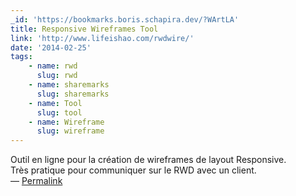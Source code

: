 ```yaml
---
_id: 'https://bookmarks.boris.schapira.dev/?WArtLA'
title: Responsive Wireframes Tool
link: 'http://www.lifeishao.com/rwdwire/'
date: '2014-02-25'
tags:
    - name: rwd
      slug: rwd
    - name: sharemarks
      slug: sharemarks
    - name: Tool
      slug: tool
    - name: Wireframe
      slug: wireframe
---
```


Outil en ligne pour la création de wireframes de layout Responsive.<br /> Très
pratique pour communiquer sur le RWD avec un client. <br>&#8212;
<a href="https://bookmarks.boris.schapira.dev/?WArtLA" title="Permalink">Permalink</a>
